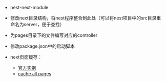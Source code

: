 - nest-next-module
- 修改next目录结构，将nest程序整合到此处（可以将nest项目中的src目录重命名为server，便于查找）
- 为pages目录下的文件编写对应的controller
- 修改package.json中的启动脚本 
- next页面缓存：

    - [官方实例](https://github.com/zeit/next.js/blob/master/examples/ssr-caching/server.js)
    - [cache all pages](https://medium.com/@igordata/how-to-cache-all-pages-in-next-js-at-server-side-1850aace87dc)
